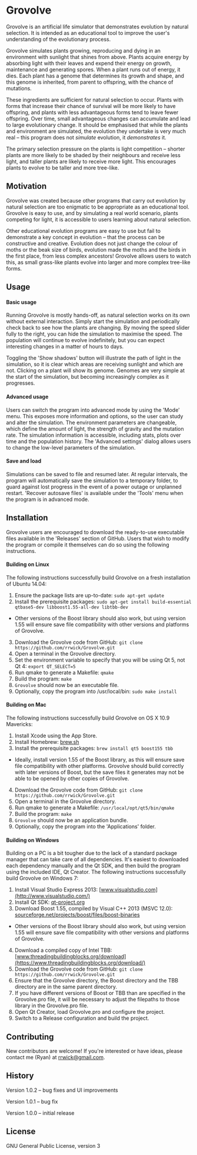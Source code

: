 # Grovolve

Grovolve is an artificial life simulator that demonstrates evolution by natural selection.  It is intended as an educational tool to improve the user's understanding of the evolutionary process.

Grovolve simulates plants growing, reproducing and dying in an environment with sunlight that shines from above.  Plants acquire energy by absorbing light with their leaves and expend their energy on growth, maintenance and generating spores.  When a plant runs out of energy, it dies.  Each plant has a genome that determines its growth and shape, and this genome is inherited, from parent to offspring, with the chance of mutations.

These ingredients are sufficient for natural selection to occur.  Plants with forms that increase their chance of survival will be more likely to have offspring, and plants with less advantageous forms tend to leave fewer offspring.  Over time, small advantageous changes can accumulate and lead to large evolutionary change.  It should be emphasised that while the plants and environment are simulated, the evolution they undertake is very much real – this program does not _simulate_ evolution, it _demonstrates_ it.

The primary selection pressure on the plants is light competition – shorter plants are more likely to be shaded by their neighbours and receive less light, and taller plants are likely to receive more light.  This encourages plants to evolve to be taller and more tree-like.

## Motivation

Grovolve was created because other programs that carry out evolution by natural selection are too enigmatic to be appropriate as an educational tool.  Grovolve is easy to use, and by simulating a real world scenario, plants competing for light, it is accessible to users learning about natural selection.

Other educational evolution programs are easy to use but fail to demonstrate a key concept in evolution – that the process can be constructive and creative.  Evolution does not just change the colour of moths or the beak size of birds, evolution made the moths and the birds in the first place, from less complex ancestors!  Grovolve allows users to watch this, as small grass-like plants evolve into larger and more complex tree-like forms.

## Usage

#### Basic usage
Running Grovolve is mostly hands-off, as natural selection works on its own without external interaction.  Simply start the simulation and periodically check back to see how the plants are changing.  By moving the speed slider fully to the right, you can hide the simulation to maximise the speed.  The population will continue to evolve indefinitely, but you can expect interesting changes in a matter of hours to days.

Toggling the 'Show shadows' button will illustrate the path of light in the simulation, so it is clear which areas are receiving sunlight and which are not.  Clicking on a plant will show its genome.  Genomes are very simple at the start of the simulation, but becoming increasingly complex as it progresses.

#### Advanced usage

Users can switch the program into advanced mode by using the 'Mode' menu.  This exposes more information and options, so the user can study and alter the simulation.  The environment parameters are changeable, which define the amount of light, the strength of gravity and the mutation rate.  The simulation information is accessible, including stats, plots over time and the population history.  The 'Advanced settings' dialog allows users to change the low-level parameters of the simulation.

#### Save and load

Simulations can be saved to file and resumed later.  At regular intervals, the program will automatically save the simulation to a temporary folder, to guard against lost progress in the event of a power outage or unplanned restart.  'Recover autosave files' is available under the 'Tools' menu when the program is in advanced mode.

## Installation

Grovolve users are encouraged to download the ready-to-use executable files available in the 'Releases' section of GitHub.  Users that wish to modify the program or compile it themselves can do so using the following instructions.

#### Building on Linux

The following instructions successfully build Grovolve on a fresh installation of Ubuntu 14.04:

1. Ensure the package lists are up-to-date: `sudo apt-get update`
2. Install the prerequisite packages: `sudo apt-get install build-essential qtbase5-dev libboost1.55-all-dev libtbb-dev`
  * Other versions of the Boost library should also work, but using version 1.55 will ensure save file compatibility with other versions and platforms of Grovolve.
3. Download the Grovolve code from GitHub: `git clone https://github.com/rrwick/Grovolve.git`
4. Open a terminal in the Grovolve directory.
5. Set the environment variable to specify that you will be using Qt 5, not Qt 4: `export QT_SELECT=5`
6. Run qmake to generate a Makefile: `qmake`
7. Build the program: `make`
8. `Grovolve` should now be an executable file.
9. Optionally, copy the program into /usr/local/bin: `sudo make install`

#### Building on Mac

The following instructions successfully build Grovolve on OS X 10.9 Mavericks:

1. Install Xcode using the App Store.
2. Install Homebrew: [brew.sh](http://brew.sh/)
3. Install the prerequisite packages: `brew install qt5 boost155 tbb`
  * Ideally, install version 1.55 of the Boost library, as this will ensure save file compatibility with other platforms.  Grovolve should build correctly with later versions of Boost, but the save files it generates may not be able to be opened by other copies of Grovolve.
4. Download the Grovolve code from GitHub: `git clone https://github.com/rrwick/Grovolve.git`
5. Open a terminal in the Grovolve directory.
6. Run qmake to generate a Makefile: `/usr/local/opt/qt5/bin/qmake`
7. Build the program: `make`
8. `Grovolve` should now be an application bundle.
9. Optionally, copy the program into the 'Applications' folder.

#### Building on Windows

Building on a PC is a bit tougher due to the lack of a standard package manager that can take care of all dependencies.  It's easiest to downloaded each dependency manually and the Qt SDK, and then build the program using the included IDE, Qt Creator.  The following instructions successfully build Grovolve on Windows 7:

1. Install Visual Studio Express 2013: [www.visualstudio.com](http://www.visualstudio.com/)
2. Install Qt SDK: [qt-project.org](http://qt-project.org/)
3. Download Boost 1.55, compiled by Visual C++ 2013 (MSVC 12.0): [sourceforge.net/projects/boost/files/boost-binaries](http://sourceforge.net/projects/boost/files/boost-binaries/)
  * Other versions of the Boost library should also work, but using version 1.55 will ensure save file compatibility with other versions and platforms of Grovolve.
4. Download a compiled copy of Intel TBB: [www.threadingbuildingblocks.org/download](https://www.threadingbuildingblocks.org/download/)
5. Download the Grovolve code from GitHub: `git clone https://github.com/rrwick/Grovolve.git`
6. Ensure that the Grovolve directory, the Boost directory and the TBB directory are in the same parent directory.
7. If you have different versions of Boost or TBB than are specified in the Grovolve.pro file, it will be necessary to adjust the filepaths to those library in the Grovolve.pro file.
8. Open Qt Creator, load Grovolve.pro and configure the project.
9. Switch to a Release configuration and build the project.

## Contributing

New contributors are welcome!  If you're interested or have ideas, please contact me (Ryan) at rrwick@gmail.com.

## History

Version 1.0.2 – bug fixes and UI improvements

Version 1.0.1 – bug fix

Version 1.0.0 – initial release

## License

GNU General Public License, version 3
